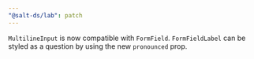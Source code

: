 ```yaml
---
"@salt-ds/lab": patch
---
```


`MultilineInput` is now compatible with `FormField`. `FormFieldLabel` can be styled as a question by using the new `pronounced` prop.
